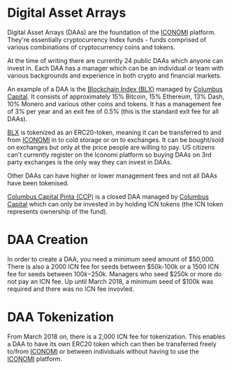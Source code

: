 # Digital Asset Arrays
Digital Asset Arrays (DAAs) are the foundation of the [ICONOMI](ICONOMI.md) platform. They're essentially cryptocurrency Index funds - funds comprised of various combinations of cryptocurrency coins and tokens.

At the time of writing there are currently 24 public DAAs which anyone can invest in. Each DAA has a manager which can be an individual or team with various backgrounds and experience in both crypto and financial markets. 

An example of a DAA is the [Blockchain Index (BLX)](DAAs/BLX.md) managed by [Columbus Capital](Columbus-Capital.md). It consists of approximately 15% Bitcoin, 15% Ethereum, 13% Dash, 10% Monero and various other coins and tokens. It has a management fee of 3% per year and an exit fee of 0.5% (this is the standard exit fee for all DAAs). 

[BLX](DAAs/BLX.md) is tokenized as an ERC20-token, meaning it can be transferred to and from [ICONOMI](ICONOMI.md) in to cold storage or on to exchanges. It can be bought/sold on exchanges but only at the price people are willing to pay. US citizens can't currently register on the Iconomi platform so buying DAAs on 3rd party exchanges is the only way they can invest in DAAs. 

Other DAAs can have higher or lower management fees and not all DAAs have been tokenised.

[Columbus Capital Pinta (CCP)](DAAs/CCP.md) is a closed DAA managed by [Columbus Capital](Columbus-Capital.md) which can only be invested in by holding ICN tokens (the ICN token represents ownership of the fund).

# DAA Creation
In order to create a DAA, you need a minimum seed amount of $50,000. There is also a 2000 ICN fee for seeds between $50k-100k or a 1500 ICN fee for seeds between $100k-$250k. Managers who seed $250k or more do not pay an ICN fee. Up until March 2018, a minimum seed of $100k was required and there was no ICN fee invovled.

# DAA Tokenization
From March 2018 on, there is a 2,000 ICN fee for tokenization. This enables a DAA to have its own ERC20 token which can then be transferred freely to/from [ICONOMI](ICONOMI.md) or between individuals without having to use the [ICONOMI](ICONOMI.md) platform.
